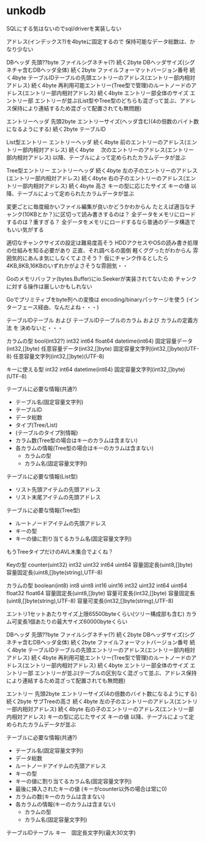 # unkodb

SQLにする気はないのでsql/driverを実装しない

アドレス(インデックス?)を4byteに固定するので
保持可能なデータ総数は、かなり少ない

DBヘッダ
    先頭??byte  ファイルシグネチャ(?)
    続く2byte   DBヘッダサイズ(シグネチャ含むDBヘッダ全体)
    続く2byte   ファイルフォーマットバージョン番号
    続く4byte   テーブルIDテーブルの先頭エントリーのアドレス(エントリー部内相対アドレス)
    続く4byte   再利用可能エントリー(Tree型で管理)のルートノードのアドレス(エントリー部内相対アドレス)
    続く4byte   エントリー部全体のサイズ
エントリー部
    エントリーが並ぶ(List型やTree型のどちらも混ざって並ぶ、アドレス保持により連結するため混ざって配置されても無問題)
    

エントリーヘッダ
    先頭2byte    エントリーサイズ(ヘッダ含む)(4の倍数のバイト数になるようにする)
    続く2byte    テーブルID

List型エントリー
    エントリーヘッダ
    続く4byte    前のエントリーのアドレス(エントリー部内相対アドレス)
    続く4byte  　次のエントリーのアドレス(エントリー部内相対アドレス)
    以降、テーブルによって定められたカラムデータが並ぶ

Tree型エントリー
    エントリーヘッダ
    続く4byte                左の子のエントリーのアドレス(エントリー部内相対アドレス)
    続く4byte                右の子のエントリーのアドレス(エントリー部内相対アドレス)
    続く4byte                高さ
    キーの型に応じたサイズ   キーの値
    以降、テーブルによって定められたカラムデータが並ぶ



変更ごとに毎度細かいファイル編集が良いかどうかわからん
たとえば適当なチャンク(10KBとか？)に区切って読み書きするのは？
全データをメモリにロードするのは？重すぎる？
全データをメモリにロードするなら普通のデータ構造でもいい気がする

適切なチャンクサイズの設定は難易度高そう
HDDアクセスやOSの読み書き処理の仕組みを知る必要があり
正直、それ調べるの面倒
軽くググったがわからん
雰囲気的にあんま気にしなくてよさそう？
仮にチャンク作るとしたら4KB,8KB,16KBのいずれかがよさそうな雰囲気・・

Goのメモリバッファ(bytes.Buffer)にio.Seekerが実装されてないため
チャンクに対する操作は厳しいかもしれない

Goでプリミティブをbyte列への変換は
encoding/binaryパッケージを使う
(インターフェース経由、なんだよね・・・)

テーブルIDテーブル
および
テーブルIDテーブルのカラム
および
カラムの定義方法
を
決めないと・・・



カラムの型
bool(int32?)
int32
int64
float64
datetime(int64)
固定容量データ(int32,[]byte)
任意容量データ(int32,[]byte)
固定容量文字列(int32,[]byte)(UTF-8)
任意容量文字列(int32,[]byte)(UTF-8)


キーに使える型
int32
int64
datetime(int64)
固定容量文字列(int32,[]byte)(UTF-8)



テーブルに必要な情報(共通?)
 - テーブル名(固定容量文字列)
 - テーブルID
 - データ総数
 - タイプ(Tree/List)
 - (テーブルのタイプ別情報)
 - カラム数(Tree型の場合はキーのカラムは含まない)
 - 各カラムの情報(Tree型の場合はキーのカラムは含まない)
    + カラムの型
    + カラム名(固定容量文字列)
 
テーブルに必要な情報(List型)
 - リスト先頭アイテムの先頭アドレス
 - リスト末尾アイテムの先頭アドレス

テーブルに必要な情報(Tree型)
 - ルートノードアイテムの先頭アドレス
 - キーの型
 - キーの値に割り当てるカラム名(固定容量文字列)





もうTreeタイプだけのAVL木集合でよくね？





Keyの型
counter(uint32)
int32
uint32
int64
uint64
容量固定長(uint8,[]byte)
容量固定長(uint8,[]byte(string),UTF-8)

カラムの型
boolean(int8)
int8
uint8
int16
uint16
int32
uint32
int64
uint64
float32
float64
容量固定長(uint8,[]byte)
容量可変長(int32,[]byte)
容量固定長(uint8,[]byte(string),UTF-8)
容量可変長(int32,[]byte(string),UTF-8)


エントリ1セットあたりサイズ上限65500byteくらい(ツリー構成部も含む)
カラム可変長1個あたりの最大サイズ60000byteくらい




DBヘッダ
    先頭??byte  ファイルシグネチャ(?)
    続く2byte   DBヘッダサイズ(シグネチャ含むDBヘッダ全体)
    続く2byte   ファイルフォーマットバージョン番号
    続く4byte   テーブルIDテーブルの先頭エントリーのアドレス(エントリー部内相対アドレス)
    続く4byte   再利用可能エントリー(Tree型で管理)のルートノードのアドレス(エントリー部内相対アドレス)
    続く4byte   エントリー部全体のサイズ
エントリー部
    エントリーが並ぶ(テーブルの区別なく混ざって並ぶ、アドレス保持により連結するため混ざって配置されても無問題)


エントリー
    先頭2byte                エントリーサイズ(4の倍数のバイト数になるようにする)
    続く2byte                サブTreeの高さ
    続く4byte                左の子のエントリーのアドレス(エントリー部内相対アドレス)
    続く4byte                右の子のエントリーのアドレス(エントリー部内相対アドレス)
    キーの型に応じたサイズ   キーの値
    以降、テーブルによって定められたカラムデータが並ぶ


テーブルに必要な情報(共通?)
 - テーブル名(固定容量文字列)
 - データ総数
 - ルートノードアイテムの先頭アドレス
 - キーの型
 - キーの値に割り当てるカラム名(固定容量文字列)
 - 最後に挿入されたキーの値 (キーがcounter以外の場合は常に0)
 - カラムの数(キーのカラムは含まない)
 - 各カラムの情報(キーのカラムは含まない)
    + カラムの型
    + カラム名(固定容量文字列)
 


テーブルIDテーブル
    キー　固定長文字列(最大30文字)

 
